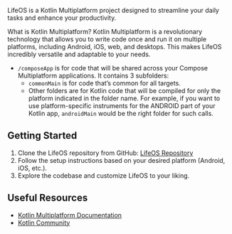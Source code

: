 LifeOS is a Kotlin Multiplatform project designed to streamline your daily tasks and enhance your productivity.

What is Kotlin Multiplatform?
Kotlin Multiplatform is a revolutionary technology that allows you to write code once and run it on multiple platforms, including Android, iOS, web, and desktops. This makes LifeOS incredibly versatile and adaptable to your needs.

* `/composeApp` is for code that will be shared across your Compose Multiplatform applications.
  It contains 3 subfolders:
  - `commonMain` is for code that’s common for all targets.
  - Other folders are for Kotlin code that will be compiled for only the platform indicated in the folder name.
    For example, if you want to use platform-specific instruments for the ANDROID part of your Kotlin app,
    `androidMain` would be the right folder for such calls.

## Getting Started

1. Clone the LifeOS repository from GitHub: [LifeOS Repository]([https://github.com/ROSS-org/ROSS](https://github.com/RossSihovsk/LifeOS.git))
2. Follow the setup instructions based on your desired platform (Android, iOS, etc.).
3. Explore the codebase and customize LifeOS to your liking.

## Useful Resources

- [Kotlin Multiplatform Documentation](https://kotlinlang.org/docs/multiplatform.html)
- [Kotlin Community](https://kotlinlang.org/)
